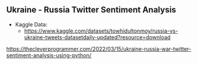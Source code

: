 ## Ukraine - Russia Twitter Sentiment Analysis

- Kaggle Data:
	- https://www.kaggle.com/datasets/towhidultonmoy/russia-vs-ukraine-tweets-datasetdaily-updated?resource=download

https://thecleverprogrammer.com/2022/03/15/ukraine-russia-war-twitter-sentiment-analysis-using-python/
